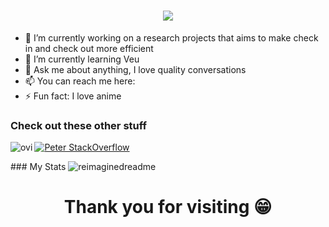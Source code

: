 <h1 align="center">
    <img src="https://readme-typing-svg.herokuapp.com/?font=Righteous&size=35&center=true&vCenter=true&width=500&height=70&duration=4000&lines=Hi+There!+👋;😁Peter+Kimutai+here!;" />
</h1>

<section align='center'>
<div>
    <ul align='left'>
        <li>🔭 I’m currently working on a research projects that aims to make check in and check out more efficient</li>
        <li>🌱 I’m currently learning Veu</li>
        <li>💬 Ask me about anything, I love quality conversations</li>
        <li>📫 You can reach me <a>here</a>:</li>
        <li>⚡ Fun fact: I love anime</li>
    </ul>
</div>
</section>

### Check out these other stuff
<section align='left'>
<img align='left' src="https://github-readme-stats.vercel.app/api/top-langs?username=KimutaiPeter&show_icons=true&locale=en&layout=compact&theme=chartreuse-dark" alt="ovi" />

[![Peter StackOverflow](https://github-readme-stackoverflow.vercel.app/?userID=14009549)](https://stackoverflow.com/users/14009549/peter)
</section>
### My Stats
<img src="https://myreadme.vercel.app/api/embed/KimutaiPeter?panels=userstatistics,toprepositories,toplanguages,commitgraph" alt="reimaginedreadme" />

<h1 align='center' >Thank you for visiting 😁</h1>
